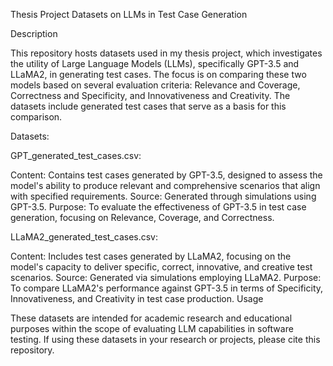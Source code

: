 Thesis Project Datasets on LLMs in Test Case Generation

Description

This repository hosts datasets used in my thesis project, which investigates the utility of Large Language Models (LLMs), specifically GPT-3.5 and LLaMA2, in generating test cases. The focus is on comparing these two models based on several evaluation criteria: Relevance and Coverage, Correctness and Specificity, and Innovativeness and Creativity. The datasets include generated test cases that serve as a basis for this comparison.

Datasets:

GPT_generated_test_cases.csv:

Content: Contains test cases generated by GPT-3.5, designed to assess the model's ability to produce relevant and comprehensive scenarios that align with specified requirements.
Source: Generated through simulations using GPT-3.5.
Purpose: To evaluate the effectiveness of GPT-3.5 in test case generation, focusing on Relevance, Coverage, and Correctness.

LLaMA2_generated_test_cases.csv:

Content: Includes test cases generated by LLaMA2, focusing on the model's capacity to deliver specific, correct, innovative, and creative test scenarios.
Source: Generated via simulations employing LLaMA2.
Purpose: To compare LLaMA2's performance against GPT-3.5 in terms of Specificity, Innovativeness, and Creativity in test case production.
Usage

These datasets are intended for academic research and educational purposes within the scope of evaluating LLM capabilities in software testing. If using these datasets in your research or projects, please cite this repository.

